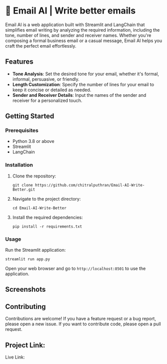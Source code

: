 
# 📧 Email AI | Write better emails

Email AI is a web application built with Streamlit and LangChain that simplifies email writing by analyzing the required information, including the tone, number of lines, and sender and receiver names. Whether you're composing a formal business email or a casual message, Email AI helps you craft the perfect email effortlessly.

## Features

- **Tone Analysis**: Set the desired tone for your email, whether it's formal, informal, persuasive, or friendly.
- **Length Customization**: Specify the number of lines for your email to keep it concise or detailed as needed.
- **Sender and Receiver Details**: Input the names of the sender and receiver for a personalized touch.

## Getting Started

### Prerequisites

- Python 3.8 or above
- Streamlit
- LangChain

### Installation

1. Clone the repository:
   ```
   git clone https://github.com/chitralputhran/Email-AI-Write-Better.git
   ```

2. Navigate to the project directory:
   ```
   cd Email-AI-Write-Better
   ```

3. Install the required dependencies:
   ```
   pip install -r requirements.txt
   ```

### Usage

Run the Streamlit application:
```
streamlit run app.py
```
Open your web browser and go to `http://localhost:8501` to use the application.

## Screenshots



## Contributing

Contributions are welcome! If you have a feature request or a bug report, please open a new issue. If you want to contribute code, please open a pull request.

## Project Link: 
Live Link: 
